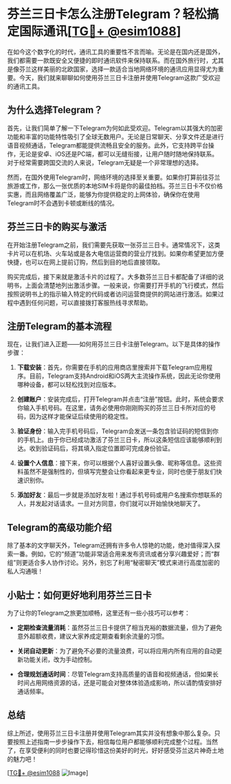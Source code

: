 # 芬兰三日卡怎么注册Telegram？轻松搞定国际通讯[[TG💪+ @esim1088](https://t.me/s/esim1088)]

在如今这个数字化的时代，通讯工具的重要性不言而喻。无论是在国内还是国外，我们都需要一款既安全又便捷的即时通讯软件来保持联系。而在国外旅行时，尤其是像芬兰这样美丽的北欧国家，选择一款适合当地网络环境的通讯应用显得尤为重要。今天，我们就来聊聊如何使用芬兰三日卡注册并使用Telegram这款广受欢迎的通讯工具。

## 为什么选择Telegram？

首先，让我们简单了解一下Telegram为何如此受欢迎。Telegram以其强大的加密功能和丰富的功能特性吸引了全球无数用户。无论是日常聊天、分享文件还是进行语音视频通话，Telegram都能提供流畅且安全的服务。此外，它支持跨平台操作，无论是安卓、iOS还是PC端，都可以无缝衔接，让用户随时随地保持联系。对于经常需要跨国交流的人来说，Telegram无疑是一个非常理想的选择。

然而，在国外使用Telegram时，网络环境的选择至关重要。如果你打算前往芬兰旅游或工作，那么一张优质的本地SIM卡将是你的最佳拍档。芬兰三日卡不仅价格实惠，而且网络覆盖广泛，能够为你提供稳定的上网体验，确保你在使用Telegram时不会遇到卡顿或断线的情况。

## 芬兰三日卡的购买与激活

在开始注册Telegram之前，我们需要先获取一张芬兰三日卡。通常情况下，这类卡片可以在机场、火车站或是各大电信运营商的营业厅找到。如果你希望更加方便快捷，也可以在网上提前订购，然后到目的地后直接领取。

购买完成后，接下来就是激活卡片的过程了。大多数芬兰三日卡都配备了详细的说明书，上面会清楚地列出激活步骤。一般来说，你需要打开手机的飞行模式，然后按照说明书上的指示输入特定的代码或者访问运营商提供的网站进行激活。如果过程中遇到任何问题，可以直接拨打客服热线寻求帮助。

## 注册Telegram的基本流程

现在，让我们进入正题——如何用芬兰三日卡注册Telegram。以下是具体的操作步骤：

1. **下载安装**：首先，你需要在手机的应用商店里搜索并下载Telegram应用程序。目前，Telegram支持Android和iOS两大主流操作系统，因此无论你使用哪种设备，都可以轻松找到对应版本。

2. **创建账户**：安装完成后，打开Telegram并点击“注册”按钮。此时，系统会要求你输入手机号码。在这里，请务必使用你刚刚购买的芬兰三日卡所对应的号码，因为这样才能保证后续使用的稳定性。

3. **验证身份**：输入完手机号码后，Telegram会发送一条包含验证码的短信到你的手机上。由于你已经成功激活了芬兰三日卡，所以这条短信应该能够顺利到达。收到验证码后，将其填入指定位置即可完成身份验证。

4. **设置个人信息**：接下来，你可以根据个人喜好设置头像、昵称等信息。这些资料虽然不是强制性的，但填写完整会让你看起来更专业，同时也便于朋友们快速识别你。

5. **添加好友**：最后一步就是添加好友啦！通过手机号码或用户名搜索你想联系的人，并发起对话请求。一旦对方同意，你们就可以开始愉快地聊天了。

## Telegram的高级功能介绍

除了基本的文字聊天外，Telegram还拥有许多令人惊艳的功能，绝对值得深入探索一番。例如，它的“频道”功能非常适合用来发布资讯或者分享兴趣爱好；而“群组”则更适合多人协作讨论。另外，别忘了利用“秘密聊天”模式来进行高度加密的私人沟通哦！

## 小贴士：如何更好地利用芬兰三日卡

为了让你的Telegram之旅更加顺畅，这里还有一些小技巧可以参考：

- **定期检查流量消耗**：虽然芬兰三日卡提供了相当充裕的数据流量，但为了避免意外超额收费，建议大家养成定期查看剩余流量的习惯。
  
- **关闭自动更新**：为了避免不必要的流量浪费，可以将应用内所有应用的自动更新功能关闭，改为手动控制。
  
- **合理规划通话时间**：尽管Telegram支持高质量的语音和视频通话，但如果长时间占用网络资源的话，还是可能会对整体体验造成影响，所以请酌情安排好通话频率。

## 总结

综上所述，使用芬兰三日卡注册并使用Telegram其实并没有想象中那么复杂。只要按照上述指南一步步操作下去，相信每位用户都能够顺利完成整个过程。当然了，在享受便利的同时也要记得珍惜这份美好的时光，好好感受芬兰这片神奇土地的魅力吧！

[[TG💪+ @esim1088](https://t.me/s/esim1088) ![Image](https://i.postimg.cc/4NQfJmqS/Snipaste-2025-05-13-00-14-12.png)]
